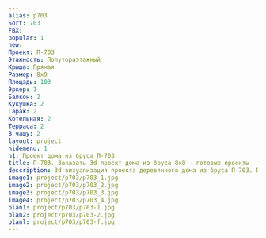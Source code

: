 ```yaml
---
alias: p703
Sort: 703
FBX: 
popular: 1
new: 
Проект: П-703
Этажность: Полутораэтажный
Крыша: Прямая
Размер: 8х9
Площадь: 103
Эркер: 1
Балкон: 2
Кукушка: 2
Гараж: 2
Котельная: 2
Терраса: 2
В чашу: 2
layout: project
hidemenu: 1
h1: Проект дома из бруса П-703
title: П-703. Заказать 3d проект дома из бруса 8х8 - готовые проекты
description: 3d визуализация проекта деревянного дома из бруса П-703. Площадь 103 м2, размер 8х8. Вы можете внести любые изменения в проект.
image1: project/p703/p703_1.jpg
image2: project/p703/p703_2.jpg
image3: project/p703/p703_3.jpg
image4: project/p703/p703_4.jpg
plan1: project/p703/p703-1.jpg
plan2: project/p703/p703-2.jpg
planl: project/p703/p703-f.jpg
---
```

